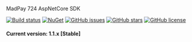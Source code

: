 ﻿MadPay 724 AspNetCore SDK

[![Build status](https://img.shields.io/appveyor/ci/keyone2693/imageresizer-aspnetcore.svg)](https://ci.appveyor.com/project/keyone2693/madpay724-aspnetcore-gateway)
[![NuGet](https://img.shields.io/nuget/v/MadPay724.AspNetCore.GateWay)](https://www.nuget.org/packages/MadPay724.AspNetCore.GateWay/)
[![GitHub issues](https://img.shields.io/github/issues/MadPay-724/MadPay724.AspNetCore.GateWay.svg?maxAge=25920?style=plastic)](https://github.com/MadPay-724/MadPay724.AspNetCore.GateWay/issues)
[![GitHub stars](https://img.shields.io/github/stars/MadPay-724/MadPay724.AspNetCore.GateWay.svg?maxAge=25920?style=plastic)](https://github.com/MadPay-724/MadPay724.AspNetCore.GateWay/stargazers)
[![GitHub license](https://img.shields.io/github/license/MadPay-724/MadPay724.AspNetCore.GateWay.svg?maxAge=25920?style=plastic)](https://github.com/MadPay-724/MadPay724.AspNetCore.GateWay/blob/master/LICENSE)

#### Current version: 1.1.x [Stable]




